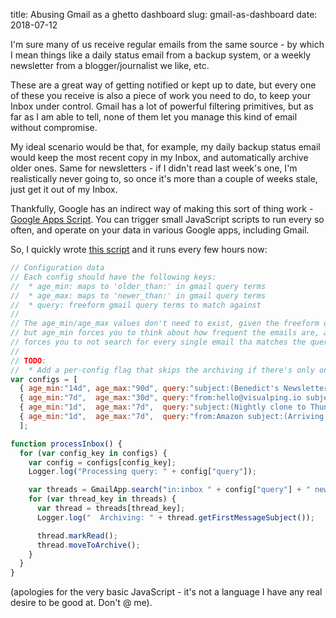title: Abusing Gmail as a ghetto dashboard
slug: gmail-as-dashboard
date: 2018-07-12


I'm sure many of us receive regular emails from the same source - by which I mean things like a daily status email from a backup system, or a weekly newsletter from a blogger/journalist we like, etc.

These are a great way of getting notified or kept up to date, but every one of these you receive is also a piece of work you need to do, to keep your Inbox under control. Gmail has a lot of powerful filtering primitives, but as far as I am able to tell, none of them let you manage this kind of email without compromise.

My ideal scenario would be that, for example, my daily backup status email would keep the most recent copy in my Inbox, and automatically archive older ones. Same for newsletters - if I didn't read last week's one, I'm realistically never going to, so once it's more than a couple of weeks stale, just get it out of my Inbox.

Thankfully, Google has an indirect way of making this sort of thing work - [Google Apps Script](https://developers.google.com/apps-script/). You can trigger small JavaScript scripts to run every so often, and operate on your data in various Google apps, including Gmail.

So, I quickly wrote [this script](https://gist.github.com/cmsj/0d12c452277f32704f347c7fe117215a) and it runs every few hours now:

```javascript
// Configuration data
// Each config should have the following keys:
//  * age_min: maps to 'older_than:' in gmail query terms
//  * age_max: maps to 'newer_than:' in gmail query terms
//  * query: freeform gmail query terms to match against
//
// The age_min/age_max values don't need to exist, given the freeform query value,
// but age_min forces you to think about how frequent the emails are, and age_max
// forces you to not search for every single email tha matches the query
//
// TODO:
//  * Add a per-config flag that skips the archiving if there's only one matching thread (so the most recent matching email always stays in Inbox)
var configs = [
  { age_min:"14d", age_max:"90d", query:"subject:(Benedict's Newsletter)" },
  { age_min:"7d",  age_max:"30d", query:"from:hello@visualping.io subject:gnubert" },
  { age_min:"1d",  age_max:"7d",  query:"subject:(Nightly clone to Thunderbay4 Successfully)" },
  { age_min:"1d",  age_max:"7d",  query:"from:Amazon subject:(Arriving today)" },
  ];

function processInbox() {
  for (var config_key in configs) {
    var config = configs[config_key];
    Logger.log("Processing query: " + config["query"]);

    var threads = GmailApp.search("in:inbox " + config["query"] + " newer_than:" + config["age_max"] + " older_than:" + config["age_min"]);
    for (var thread_key in threads) {
      var thread = threads[thread_key];
      Logger.log("  Archiving: " + thread.getFirstMessageSubject());

      thread.markRead();
      thread.moveToArchive();
    }
  }
}
```

(apologies for the very basic JavaScript - it's not a language I have any real desire to be good at. Don't @ me).
